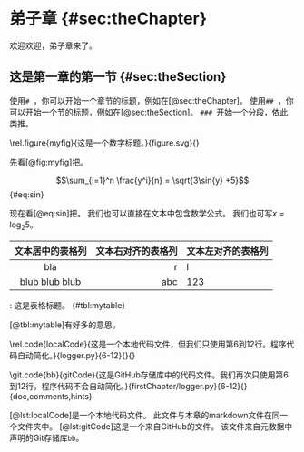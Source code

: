 # 弟子章 {#sec:theChapter}

欢迎欢迎，弟子章来了。

## 这是第一章的第一节 {#sec:theSection}

使用`# `，你可以开始一个章节的标题，例如在[@sec:theChapter]。
使用`## `，你可以开始一个节的标题，例如在[@sec:theSection]。
`### `开始一个分段，依此类推。

\rel.figure{myfig}{这是一个数字标题。}{figure.svg}{}

先看[@fig:myfig]把。

$$\sum_{i=1}^n \frac{y^i}{n} = \sqrt{3\sin{y} +5}$$ {#eq:sin}

现在看[@eq:sin]把。
我们也可以直接在文本中包含数学公式。
我们也可写$x = \log_2 5$。

|文本居中的表格列|文本右对齐的表格列|文本左对齐的表格列|
|:-:|--:|:--|
|bla|r|l|
|blub blub blub|abc|123|

: 这是表格标题。 {#tbl:mytable}

[@tbl:mytable]有好多的意思。

\rel.code{localCode}{这是一个本地代码文件，但我们只使用第6到12行。程序代码自动简化。}{logger.py}{6-12}{}{}

\git.code{bb}{gitCode}{这是GitHub存储库中的代码文件。我们再次只使用第6到12行。程序代码不会自动简化。}{firstChapter/logger.py}{6-12}{}{doc,comments,hints}

[@lst:localCode]是一个本地代码文件。
此文件与本章的markdown文件在同一个文件夹中。
[@lst:gitCode]这是一个来自GitHub的文件。
该文件来自元数据中声明的Git存储库`bb`。

